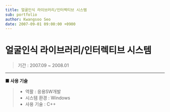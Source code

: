 ```yaml
---
title: 얼굴인식 라이브러리/인터렉티브 시스템
sub: portfolio
author: Kwangsoo Seo
date: 2007-09-01 09:00:00 +0900
---
```


# 얼굴인식 라이브러리/인터렉티브 시스템
> 기간 : 2007.09 ~ 2008.01

---

**■ 사용 기술**

>  * 역활 : 응용SW개발
>  * 시스템 환경 : Windows
>  * 사용 기술 : C++

